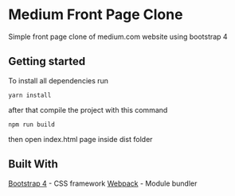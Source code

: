 # Medium Front Page Clone

Simple front page clone of medium.com website using bootstrap 4

## Getting started

To install all dependencies run
```
yarn install
```

after that compile the project with this command

```
npm run build
```

then open index.html page inside dist folder

## Built With

[Bootstrap 4](https://getbootstrap.com/) - CSS framework
[Webpack](https://webpack.github.io/) - Module bundler
